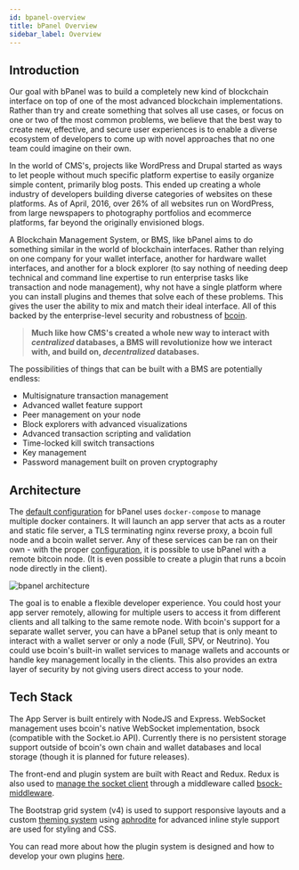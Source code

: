 ```yaml
---
id: bpanel-overview
title: bPanel Overview
sidebar_label: Overview
---
```


## Introduction
Our goal with bPanel was to build a completely new kind of blockchain interface on top of one of the most advanced blockchain implementations. Rather than try and create something that solves all use cases, or focus on one or two of the most common problems, we believe that the best way to create new, effective, and secure user experiences is to enable a diverse ecosystem of developers to come up with novel approaches that no one team could imagine on their own.

In the world of CMS's, projects like WordPress and Drupal started as ways to let people without much specific platform expertise to easily organize simple content, primarily blog posts. This ended up creating a whole industry of developers building diverse categories of websites on these platforms. As of April, 2016, over 26% of all websites run on WordPress, from large newspapers to photography portfolios and ecommerce platforms, far beyond the originally envisioned blogs.

A Blockchain Management System, or BMS, like bPanel aims to do something similar in the world of blockchain interfaces. Rather than relying on one company for your wallet interface, another for hardware wallet interfaces, and another for a block explorer (to say nothing of needing deep technical and command line expertise to run enterprise tasks like transaction and node management), why not have a single platform where you can install plugins and themes that solve each of these problems. This gives the user the ability to mix and match their ideal interface. All of this backed by the enterprise-level security and robustness of [bcoin](http://bcoin.io).

>**Much like how CMS's created a whole new way to interact with _centralized_ databases, a BMS will revolutionize how we interact with, and build on, _decentralized_ databases.**

The possibilities of things that can be built with a BMS are potentially endless:
- Multisignature transaction management
- Advanced wallet feature support
- Peer management on your node
- Block explorers with advanced visualizations
- Advanced transaction scripting and validation
- Time-locked kill switch transactions
- Key management
- Password management built on proven cryptography

## Architecture
The [default configuration](/docs/quick-start.html) for bPanel uses `docker-compose` to manage multiple docker containers.
It will launch an app server that acts as a router and static file server, a TLS terminating nginx reverse proxy,
a bcoin full node and a bcoin wallet server. Any of these services can be ran on their own - with the proper
[configuration](/docs/quick-start.html#configuration), it is possible to use bPanel with a remote bitcoin node.
(It is even possible to create a plugin that runs a bcoin node directly in the client).

![bpanel architecture](/img/bpanel-architecture.png "bpanel architecture")

The goal is to enable a flexible developer experience. You could host your app server remotely, allowing for
multiple users to access it from different clients and all talking to the same remote node.
With bcoin's support for a separate wallet server, you can have a bPanel setup that is only meant
to interact with a wallet server or only a node (Full, SPV, or Neutrino). You could use bcoin's
built-in wallet services to manage wallets and accounts or handle key management locally in the clients.
This also provides an extra layer of security by not giving users direct access to your node.

## Tech Stack
The App Server is built entirely with NodeJS and Express. WebSocket management uses bcoin's native WebSocket implementation, bsock (compatible with the Socket.io API). Currently there is no persistent storage support outside of bcoin's own chain and wallet databases and local storage (though it is planned for future releases).

The front-end and plugin system are built with React and Redux. Redux is also used to [manage the socket client](/docs/api-sockets.html) through a middleware called [bsock-middleware](https://www.npmjs.com/package/bsock-middleware).

The Bootstrap grid system (v4) is used to support responsive layouts and a custom [theming system](/docs/theming.html) using [aphrodite](https://www.npmjs.com/package/aphrodite-simple) for advanced inline style support are used for styling and CSS.

You can read more about how the plugin system is designed and how to develop your own plugins [here](/docs/plugin-intro).
